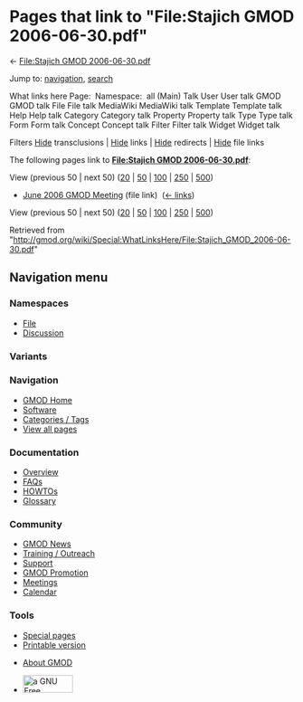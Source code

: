 <div id="mw-page-base" class="noprint">

</div>

<div id="mw-head-base" class="noprint">

</div>

<div id="content" class="mw-body" role="main">

<span id="top"></span>

<div id="mw-js-message" style="display:none;">

</div>



# <span dir="auto">Pages that link to "File:Stajich GMOD 2006-06-30.pdf"</span>

<div id="bodyContent">

<div id="contentSub">

← [File:Stajich GMOD
2006-06-30.pdf](/wiki/File:Stajich_GMOD_2006-06-30.pdf "File:Stajich GMOD 2006-06-30.pdf")

</div>

<div id="jump-to-nav" class="mw-jump">

Jump to: [navigation](#mw-navigation), [search](#p-search)

</div>

<div id="mw-content-text">

What links here Page:  Namespace:  all (Main) Talk User User talk GMOD
GMOD talk File File talk MediaWiki MediaWiki talk Template Template talk
Help Help talk Category Category talk Property Property talk Type Type
talk Form Form talk Concept Concept talk Filter Filter talk Widget
Widget talk

Filters
[Hide](/mediawiki/index.php?title=Special:WhatLinksHere/File:Stajich_GMOD_2006-06-30.pdf&hidetrans=1 "Special:WhatLinksHere/File:Stajich GMOD 2006-06-30.pdf")
transclusions \|
[Hide](/mediawiki/index.php?title=Special:WhatLinksHere/File:Stajich_GMOD_2006-06-30.pdf&hidelinks=1 "Special:WhatLinksHere/File:Stajich GMOD 2006-06-30.pdf")
links \|
[Hide](/mediawiki/index.php?title=Special:WhatLinksHere/File:Stajich_GMOD_2006-06-30.pdf&hideredirs=1 "Special:WhatLinksHere/File:Stajich GMOD 2006-06-30.pdf")
redirects \|
[Hide](/mediawiki/index.php?title=Special:WhatLinksHere/File:Stajich_GMOD_2006-06-30.pdf&hideimages=1 "Special:WhatLinksHere/File:Stajich GMOD 2006-06-30.pdf")
file links

The following pages link to **[File:Stajich GMOD
2006-06-30.pdf](/wiki/File:Stajich_GMOD_2006-06-30.pdf "File:Stajich GMOD 2006-06-30.pdf")**:

View (previous 50 \| next 50)
([20](/mediawiki/index.php?title=Special:WhatLinksHere/File:Stajich_GMOD_2006-06-30.pdf&limit=20 "Special:WhatLinksHere/File:Stajich GMOD 2006-06-30.pdf")
\|
[50](/mediawiki/index.php?title=Special:WhatLinksHere/File:Stajich_GMOD_2006-06-30.pdf&limit=50 "Special:WhatLinksHere/File:Stajich GMOD 2006-06-30.pdf")
\|
[100](/mediawiki/index.php?title=Special:WhatLinksHere/File:Stajich_GMOD_2006-06-30.pdf&limit=100 "Special:WhatLinksHere/File:Stajich GMOD 2006-06-30.pdf")
\|
[250](/mediawiki/index.php?title=Special:WhatLinksHere/File:Stajich_GMOD_2006-06-30.pdf&limit=250 "Special:WhatLinksHere/File:Stajich GMOD 2006-06-30.pdf")
\|
[500](/mediawiki/index.php?title=Special:WhatLinksHere/File:Stajich_GMOD_2006-06-30.pdf&limit=500 "Special:WhatLinksHere/File:Stajich GMOD 2006-06-30.pdf"))

- [June 2006 GMOD
  Meeting](/wiki/June_2006_GMOD_Meeting "June 2006 GMOD Meeting") (file
  link) ‎ <span class="mw-whatlinkshere-tools">([←
  links](/mediawiki/index.php?title=Special:WhatLinksHere&target=June+2006+GMOD+Meeting "Special:WhatLinksHere"))</span>

View (previous 50 \| next 50)
([20](/mediawiki/index.php?title=Special:WhatLinksHere/File:Stajich_GMOD_2006-06-30.pdf&limit=20 "Special:WhatLinksHere/File:Stajich GMOD 2006-06-30.pdf")
\|
[50](/mediawiki/index.php?title=Special:WhatLinksHere/File:Stajich_GMOD_2006-06-30.pdf&limit=50 "Special:WhatLinksHere/File:Stajich GMOD 2006-06-30.pdf")
\|
[100](/mediawiki/index.php?title=Special:WhatLinksHere/File:Stajich_GMOD_2006-06-30.pdf&limit=100 "Special:WhatLinksHere/File:Stajich GMOD 2006-06-30.pdf")
\|
[250](/mediawiki/index.php?title=Special:WhatLinksHere/File:Stajich_GMOD_2006-06-30.pdf&limit=250 "Special:WhatLinksHere/File:Stajich GMOD 2006-06-30.pdf")
\|
[500](/mediawiki/index.php?title=Special:WhatLinksHere/File:Stajich_GMOD_2006-06-30.pdf&limit=500 "Special:WhatLinksHere/File:Stajich GMOD 2006-06-30.pdf"))

</div>

<div class="printfooter">

Retrieved from
"<http://gmod.org/wiki/Special:WhatLinksHere/File:Stajich_GMOD_2006-06-30.pdf>"

</div>

<div id="catlinks" class="catlinks catlinks-allhidden">

</div>

<div class="visualClear">

</div>

</div>

</div>

<div id="mw-navigation">

## Navigation menu

<div id="mw-head">



<div id="left-navigation">

<div id="p-namespaces" class="vectorTabs" role="navigation"
aria-labelledby="p-namespaces-label">

### Namespaces

- <span id="ca-nstab-image"><a href="/wiki/File:Stajich_GMOD_2006-06-30.pdf" accesskey="c"
  title="View the file page [c]">File</a></span>
- <span id="ca-talk"><a
  href="/mediawiki/index.php?title=File_talk:Stajich_GMOD_2006-06-30.pdf&amp;action=edit&amp;redlink=1"
  accesskey="t"
  title="Discussion about the content page [t]">Discussion</a></span>

</div>

<div id="p-variants" class="vectorMenu emptyPortlet" role="navigation"
aria-labelledby="p-variants-label">

### 

### Variants[](#)

<div class="menu">

</div>

</div>

</div>

<div id="right-navigation">





</div>



</div>

</div>

</div>

<div id="mw-panel">

<div id="p-logo" role="banner">

<a href="/wiki/Main_Page"
style="background-image: url(http://gmod.org/images/GMOD-cogs.png);"
title="Visit the main page"></a>

</div>

<div id="p-Navigation" class="portal" role="navigation"
aria-labelledby="p-Navigation-label">

### Navigation

<div class="body">

- <span id="n-GMOD-Home">[GMOD Home](/wiki/Main_Page)</span>
- <span id="n-Software">[Software](/wiki/GMOD_Components)</span>
- <span id="n-Categories-.2F-Tags">[Categories /
  Tags](/wiki/Categories)</span>
- <span id="n-View-all-pages">[View all
  pages](/wiki/Special:AllPages)</span>

</div>

</div>

<div id="p-Documentation" class="portal" role="navigation"
aria-labelledby="p-Documentation-label">

### Documentation

<div class="body">

- <span id="n-Overview">[Overview](/wiki/Overview)</span>
- <span id="n-FAQs">[FAQs](/wiki/Category:FAQ)</span>
- <span id="n-HOWTOs">[HOWTOs](/wiki/Category:HOWTO)</span>
- <span id="n-Glossary">[Glossary](/wiki/Glossary)</span>

</div>

</div>

<div id="p-Community" class="portal" role="navigation"
aria-labelledby="p-Community-label">

### Community

<div class="body">

- <span id="n-GMOD-News">[GMOD News](/wiki/GMOD_News)</span>
- <span id="n-Training-.2F-Outreach">[Training /
  Outreach](/wiki/Training_and_Outreach)</span>
- <span id="n-Support">[Support](/wiki/Support)</span>
- <span id="n-GMOD-Promotion">[GMOD
  Promotion](/wiki/GMOD_Promotion)</span>
- <span id="n-Meetings">[Meetings](/wiki/Meetings)</span>
- <span id="n-Calendar">[Calendar](/wiki/Calendar)</span>

</div>

</div>

<div id="p-tb" class="portal" role="navigation"
aria-labelledby="p-tb-label">

### Tools

<div class="body">

- <span id="t-specialpages"><a href="/wiki/Special:SpecialPages" accesskey="q"
  title="A list of all special pages [q]">Special pages</a></span>
- <span id="t-print"><a
  href="/mediawiki/index.php?title=Special:WhatLinksHere/File:Stajich_GMOD_2006-06-30.pdf&amp;printable=yes"
  rel="alternate" accesskey="p"
  title="Printable version of this page [p]">Printable version</a></span>

</div>

</div>

</div>

</div>

<div id="footer" role="contentinfo">

- <span id="footer-places-about">[About
  GMOD](/wiki/GMOD:About "GMOD:About")</span>

<!-- -->

- <span id="footer-copyrightico">[<img src="http://www.gnu.org/graphics/gfdl-logo-small.png" width="88"
  height="31" alt="a GNU Free Documentation License" />](http://www.gnu.org/licenses/fdl-1.3.html)</span>


<div style="clear:both">

</div>

</div>
